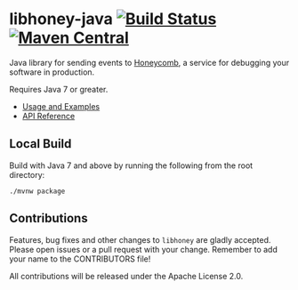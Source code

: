 # libhoney-java [![Build Status](https://circleci.com/gh/honeycombio/libhoney-java.svg?style=shield)](https://circleci.com/gh/honeycombio/libhoney-java) [![Maven Central](https://img.shields.io/maven-central/v/io.honeycomb.libhoney/libhoney-java.svg)](http://search.maven.org/#search%7Cga%7C1%7Cg%3Aio.honeycomb.libhoney%20a%3Alibhoney-java)

Java library for sending events to [Honeycomb](https://honeycomb.io), a service for debugging your software in production.

Requires Java 7 or greater.

- [Usage and Examples](https://honeycomb.io/docs/connect/java)
- [API Reference](https://honeycombio.github.io/libhoney-java/)

## Local Build

Build with Java 7 and above by running the following from the root directory:

```
./mvnw package
```

## Contributions

Features, bug fixes and other changes to `libhoney` are gladly accepted. Please
open issues or a pull request with your change. Remember to add your name to the
CONTRIBUTORS file!

All contributions will be released under the Apache License 2.0.
